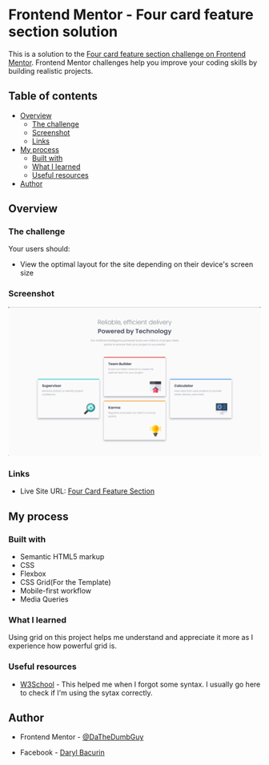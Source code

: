 # Frontend Mentor - Four card feature section solution

This is a solution to the [Four card feature section challenge on Frontend Mentor](https://www.frontendmentor.io/challenges/four-card-feature-section-weK1eFYK). Frontend Mentor challenges help you improve your coding skills by building realistic projects.

## Table of contents

- [Overview](#overview)
  - [The challenge](#the-challenge)
  - [Screenshot](#screenshot)
  - [Links](#links)
- [My process](#my-process)
  - [Built with](#built-with)
  - [What I learned](#what-i-learned)
  - [Useful resources](#useful-resources)
- [Author](#author)

## Overview

### The challenge

Your users should:

- View the optimal layout for the site depending on their device's screen size

### Screenshot

![](./screenshot.png)

### Links

- Live Site URL: [Four Card Feature Section](https://dathedumbguy.github.io/FEM_four_card_feature_section/)

## My process

### Built with

- Semantic HTML5 markup
- CSS
- Flexbox
- CSS Grid(For the Template)
- Mobile-first workflow
- Media Queries

### What I learned

Using grid on this project helps me understand and appreciate it more as I experience how powerful grid is.

### Useful resources

- [W3School](https://www.w3schools.com/) - This helped me when I forgot some syntax. I usually go here to check if I'm using the sytax correctly.

## Author

- Frontend Mentor - [@DaTheDumbGuy](https://www.frontendmentor.io/profile/DaTheDumbGuy)

- Facebook - [Daryl Bacurin](https://www.facebook.com/profile.php?id=100087293514427)
